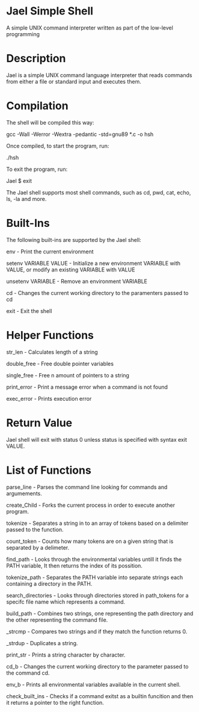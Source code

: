 # Jael Simple Shell


A simple UNIX command interpreter written as part of the low-level programming 

# Description

 
Jael is a simple UNIX command language interpreter that reads commands from either a file or standard input and executes them.

# Compilation


The shell will be compiled this way:

gcc -Wall -Werror -Wextra -pedantic -std=gnu89 *.c -o hsh

Once compiled, to start the program, run:

./hsh

To exit the program, run:

Jael $ exit


The Jael shell supports most shell commands, such as cd, pwd, cat, echo, ls, -la and more.


# Built-Ins


The following built-ins are supported by the Jael shell:


env - Print the current environment

setenv VARIABLE VALUE - Initialize a new environment VARIABLE with VALUE, or modify an existing VARIABLE with VALUE

unsetenv VARIABLE - Remove an environment VARIABLE

cd - Changes the current working directory to the paramenters passed to cd

exit - Exit the shell

# Helper Functions


str_len - Calculates length of a string

double_free - Free double pointer variables

single_free - Free n amount of pointers to a string

print_error - Print a message error when a command is not found

exec_error - Prints execution error

# Return Value

Jael shell will exit with status 0 unless status is specified with syntax exit VALUE.

# List of Functions

parse_line - Parses the command line looking for commands and argumements.

create_Child - Forks the current process in order to execute another program.

tokenize - Separates a string in to an array of tokens based on a delimiter passed to the function.

count_token - Counts how many tokens are on a given string that is separated by a delimeter.

find_path - Looks through the environmental variables untill it finds the PATH variable, It then returns the index of its possition.

tokenize_path - Separates the PATH variable into separate strings each containing a directory in the PATH.

search_directories - Looks through directories stored in path_tokens for a specifc file name which represents a command.

build_path - Combines two strings, one representing the path directory and the other representing the command file.

_strcmp - Compares two strings and if they match the function returns 0.

_strdup - Duplicates a string.

print_str - Prints a string character by character.

cd_b - Changes the current working directory to the parameter passed to the command cd.

env_b - Prints all environmental variables available in the current shell.

check_built_ins - Checks if a command exitst as a builtin funcition and then it returns a pointer to the right function.

